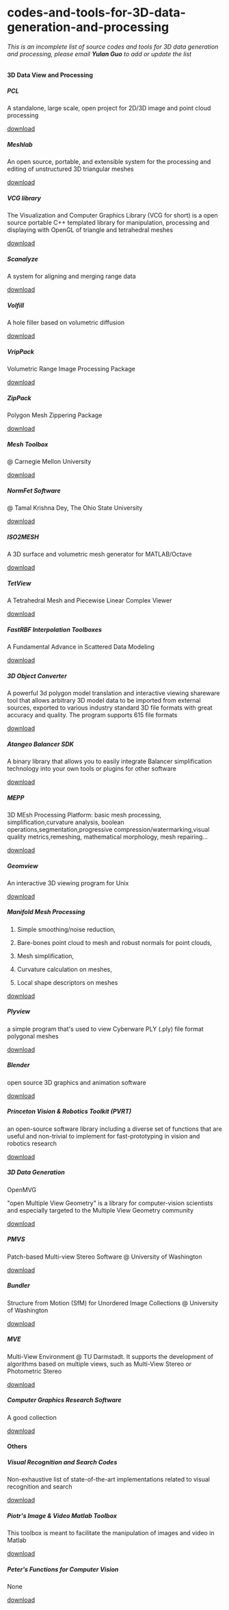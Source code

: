 # codes-and-tools-for-3D-data-generation-and-processing

###### This is an incomplete list of source codes and tools for 3D data generation and processing, please email **Yulan Guo** to add or update the list

#### 3D Data View and Processing

##### PCL

A standalone, large scale, open project for 2D/3D image and point cloud processing

[download](http://meshlab.sourceforge.net/)

##### Meshlab

An open source, portable, and extensible system for the processing and editing of unstructured 3D triangular meshes 

[download](http://meshlab.sourceforge.net/)

##### VCG library

The Visualization and Computer Graphics Library (VCG for short) is a open source portable C++ templated library for manipulation, processing and displaying with OpenGL of triangle and tetrahedral meshes 

[download](http://vcg.isti.cnr.it/~cignoni/newvcglib/html/)

##### Scanalyze

A system for aligning and merging range data 

[download](http://graphics.stanford.edu/software/)

##### Volfill

A hole filler based on volumetric diffusion 

[download](http://graphics.stanford.edu/software/)

##### VripPack

Volumetric Range Image Processing Package 

[download](http://graphics.stanford.edu/software/)

##### ZipPack

Polygon Mesh Zippering Package 

[download](http://graphics.stanford.edu/software/zippack/)

##### Mesh Toolbox

@ Carnegie Mellon University 

[download](http://yulanguo.me/www.cs.cmu.edu/~vmr/software/meshtoolbox/downloads.html)

##### NormFet Software

@ Tamal Krishna Dey, The Ohio State University 

[download](http://web.cse.ohio-state.edu/~dey.8/normfet.html)

##### ISO2MESH

A 3D surface and volumetric mesh generator for MATLAB/Octave 

[download](http://iso2mesh.sourceforge.net/cgi-bin/index.cgi?Home)

##### TetView

A Tetrahedral Mesh and Piecewise Linear Complex Viewer 

[download](http://tetgen.berlios.de/tetview.html)

##### FastRBF Interpolation Toolboxes

A Fundamental Advance in Scattered Data Modeling 

[download](http://www.farfieldtechnology.com/products/toolbox/)

##### 3D Object Converter

A powerful 3d polygon model translation and interactive viewing shareware tool that allows arbitrary 3D model data to be imported from external sources, exported to various industry standard 3D file formats with great accuracy and quality. The program supports 615 file formats 

[download](http://3doc.i3dconverter.com/)

##### Atangeo Balancer SDK

A binary library that allows you to easily integrate Balancer simplification technology into your own tools or plugins for other software 

[download](http://www.atangeo.com/products/sdk)

##### MEPP

3D MEsh Processing Platform: basic mesh processing, simplification,curvature analysis, boolean operations,segmentation,progressive compression/watermarking,visual quality metrics,remeshing, mathematical morphology, mesh repairing... 

[download](http://liris.cnrs.fr/mepp/index.html)

##### Geomview

An interactive 3D viewing program for Unix 

[download](http://www.geomview.org/)

##### Manifold Mesh Processing

1) Simple smoothing/noise reduction, 

2) Bare-bones point cloud to mesh and robust normals for point clouds, 

3) Mesh simplification, 

4) Curvature calculation on meshes, 

5) Local shape descriptors on meshes 

[download](https://sourceforge.net/projects/meshprocessing/)

##### Plyview

a simple program that's used to view Cyberware PLY (.ply) file format polygonal meshes 

[download](http://cyberware.com/products/software/plyview.html)

##### Blender

open source 3D graphics and animation software 

[download](https://www.blender.org/)

##### Princeton Vision & Robotics Toolkit (PVRT)

an open-source software library including a diverse set of functions that are useful and non-trivial to implement for fast-prototyping in vision and robotics research 

[download](http://robots.princeton.edu/code.html)

##### 3D Data Generation

OpenMVG

"open Multiple View Geometry" is a library for computer-vision scientists and especially targeted to the Multiple View Geometry community

[download](http://imagine.enpc.fr/~moulonp/openMVG/)

##### PMVS

Patch-based Multi-view Stereo Software @ University of Washington

[download](http://www.di.ens.fr/pmvs/)

##### Bundler

Structure from Motion (SfM) for Unordered Image Collections @ University of Washington

[download](http://www.cs.cornell.edu/~snavely/bundler/)

##### MVE

Multi-View Environment @ TU Darmstadt. It supports the development of algorithms based on multiple views, such as Multi-View Stereo or Photometric Stereo

[download](http://www.gcc.tu-darmstadt.de/home/proj/mve/)

##### Computer Graphics Research Software

A good collection

[download](http://www.cs.cornell.edu/~snavely/bundler/)

#### Others

##### Visual Recognition and Search Codes

Non-exhaustive list of state-of-the-art implementations related to visual recognition and search

[download](http://rogerioferis.com/VisualRecognitionAndSearch2014/Resources.html)

##### Piotr's Image & Video Matlab Toolbox

This toolbox is meant to facilitate the manipulation of images and video in Matlab

[download](http://yulanguo.me/vision.ucsd.edu/~pdollar/toolbox/doc/)

##### Peter's Functions for Computer Vision

None

[download](http://www.peterkovesi.com/matlabfns/index.html)
